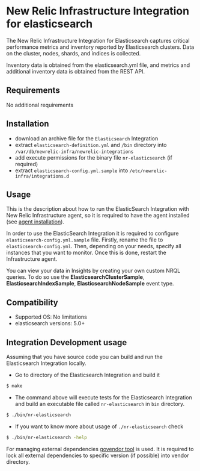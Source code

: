 # New Relic Infrastructure Integration for elasticsearch

The New Relic Infrastructure Integration for Elasticsearch captures critical performance metrics and inventory reported by Elasticsearch clusters. Data on the cluster, nodes, shards, and indices is collected.

Inventory data is obtained from the elasticsearch.yml file, and metrics and additional inventory data is obtained from the REST API.

## Requirements

No additional requirements

## Installation

- download an archive file for the `Elasticsearch` Integration
- extract `elasticsearch-definition.yml` and `/bin` directory into `/var/db/newrelic-infra/newrelic-integrations`
- add execute permissions for the binary file `nr-elasticsearch` (if required)
- extract `elasticsearch-config.yml.sample` into `/etc/newrelic-infra/integrations.d`

## Usage

This is the description about how to run the ElasticSearch Integration with New Relic Infrastructure agent, so it is required to have the agent installed (see [agent installation](https://docs.newrelic.com/docs/infrastructure/new-relic-infrastructure/installation/install-infrastructure-linux)).

In order to use the ElasticSearch Integration it is required to configure `elasticsearch-config.yml.sample` file. Firstly, rename the file to `elasticsearch-config.yml`. Then, depending on your needs, specify all instances that you want to monitor. Once this is done, restart the Infrastructure agent.

You can view your data in Insights by creating your own custom NRQL queries. To do so use the **ElasticsearchClusterSample**, **ElasticsearchIndexSample**, **ElasticsearchNodeSample** event type.

## Compatibility

* Supported OS: No limitations
* elasticsearch versions: 5.0+

## Integration Development usage

Assuming that you have source code you can build and run the Elasticsearch Integration locally.

* Go to directory of the Elasticsearch Integration and build it
```bash
$ make
```
* The command above will execute tests for the Elasticsearch Integration and build an executable file called `nr-elasticsearch` in `bin` directory.
```bash
$ ./bin/nr-elasticsearch
```
* If you want to know more about usage of `./nr-elasticsearch` check
```bash
$ ./bin/nr-elasticsearch -help
```

For managing external dependencies [govendor tool](https://github.com/kardianos/govendor) is used. It is required to lock all external dependencies to specific version (if possible) into vendor directory.
